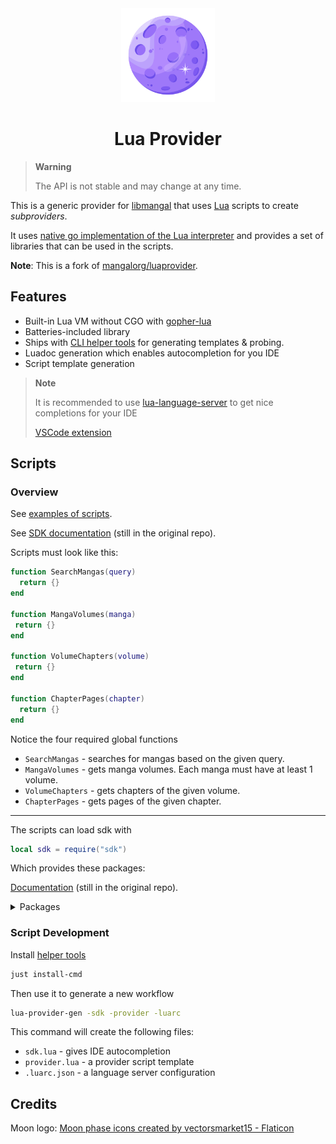 <div align="center">
  <img width="150px" alt="a logo depicting a moon" src="moon.png">
  <h1>Lua Provider</h1>
</div>

> **Warning**
>
> The API is not stable and may change at any time.

This is a generic provider for [libmangal](https://github.com/luevano/libmangal) that uses [Lua](https://www.lua.org/) scripts to create _subproviders_.

It uses [native go implementation of the Lua interpreter](https://github.com/yuin/gopher-lua) and provides a set of libraries that can be used in the scripts.

**Note**: This is a fork of [mangalorg/luaprovider](https://github.com/mangalorg/luaprovider).

## Features

- Built-in Lua VM without CGO with
  [gopher-lua](https://github.com/yuin/gopher-lua)
- Batteries-included library
- Ships with [CLI helper tools](./cmd) for generating templates & probing.
- Luadoc generation which enables autocompletion for you IDE
- Script template generation

> **Note**
>
> It is recommended to use
> [lua-language-server](https://github.com/LuaLS/lua-language-server) to get
> nice completions for your IDE
>
> [VSCode extension](https://marketplace.visualstudio.com/items?itemName=sumneko.lua)

## Scripts

### Overview

See [examples of scripts](https://github.com/luevano/saturno).

See [SDK documentation](https://github.com/mangalorg/luaprovider/wiki/sdk.lua) (still in the original repo).

Scripts must look like this:

```lua
function SearchMangas(query)
  return {}
end

function MangaVolumes(manga)
 return {}
end

function VolumeChapters(volume)
 return {}
end

function ChapterPages(chapter)
  return {}
end
```

Notice the four required global functions

- `SearchMangas` - searches for mangas based on the given query.
- `MangaVolumes` - gets manga volumes. Each manga must have at least 1 volume.
- `VolumeChapters` - gets chapters of the given volume.
- `ChapterPages` - gets pages of the given chapter.

---

The scripts can load sdk with

```lua
local sdk = require("sdk")
```

Which provides these packages:

[Documentation](https://github.com/mangalorg/luaprovider/wiki/sdk.lua) (still in the original repo).

<details>
<summary>Packages</summary>

- [http](./lib/http)
- [headless](./lib/headless)
- [crypto](./lib/crypto)
  - [md5](./lib/crypto/md5)
  - [sha1](./lib/crypto/sha1)
  - [sha256](./lib/crypto/sha256)
  - [sha512](./lib/crypto/sha512)
  - [aes](./lib/crypto/aes)
- [encoding](./lib/encoding)
  - [base64](./lib/encoding/base64)
  - [json](./lib/encoding/json)
- [html](./lib/html)
- [js](./lib/js)
- [regexp](./lib/regexp)
- [time](./lib/time)
- [strings](./lib/strings)
- [levenshtein](./lib/levenshtein)
- [util](./lib/util)

</details>

### Script Development

Install [helper tools](./cmd)

```bash
just install-cmd
```

Then use it to generate a new workflow

```bash
lua-provider-gen -sdk -provider -luarc
```

This command will create the following files:

- `sdk.lua` - gives IDE autocompletion
- `provider.lua` - a provider script template
- `.luarc.json` - a language server configuration

## Credits

Moon logo: [Moon phase icons created by vectorsmarket15 - Flaticon](https://www.flaticon.com/free-icons/moon-phase "moon phase icons")
